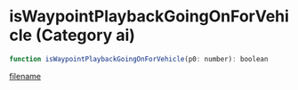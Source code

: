 # isWaypointPlaybackGoingOnForVehicle (Category ai)

```js
function isWaypointPlaybackGoingOnForVehicle(p0: number): boolean
```

[filename](isWaypointPlaybackGoingOnForVehicle_m.md ':include')